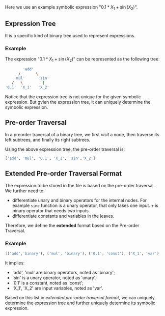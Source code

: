 Here we use an example symbolic expression "$0.1 * X_1 + \sin(X_2)$".
## Expression Tree
It is a specific kind of binary tree used to represent expressions. 

### Example
The expression "$0.1 * X_1 + \sin(X_2)$" can be represented as the following tree:
```bash
        'add'
      /       \
    'mul'      'sin'
   /   \         |
'0.1'  'X_1'   'X_2'    
```
Notice that the expression tree is not unique for the given symbolic expression. But gvien the expression tree, it can uniquely determine the symbolic expression.

## Pre-order Traversal
In a preorder traversal of a binary tree, we first *visit* a node,  then traverse its left subtrees, and finally its right subtrees.

Using the above expression tree, the pre-order traversal is:
```python
['add', 'mul', '0.1', 'X_1', 'sin','X_2']
```

## Extended Pre-order Traversal Format
The expression to be stored in the file is based on the pre-order traversal. We further need to:
- differentiate unary and binary operators for the internal nodes. For example `sine` function is a unary operator, that only takes one input. `+` is binary operator that needs two inputs. 
- differentiate constants and variables in the leaves.

Therefore, we define the **extended** format based on the Pre-order Traversal.

### Example
```python
[('add','binary'), ('mul', 'binary'), ('0.1', 'const'), ('X_1', 'var'), ('sin', 'unary'), ('X_2', 'var')]
```
It implies:
- 'add', 'mul' are binary operators, noted as 'binary';
- 'sin' is a unary operator, noted as 'unary';
- '0.1' is a constant, noted as 'const';
- 'X_1', 'X_2' are input variables, noted as 'var'.

Based on this list in *extended pre-order traversal format*, we can uniquely determine the expression tree and further uniquely determine its symbolic expression.
